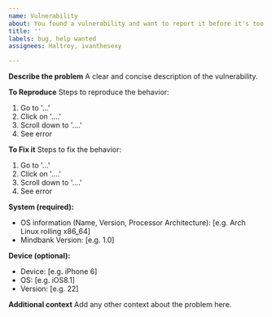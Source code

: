 ```yaml
---
name: Vulnerability
about: You found a vulnerability and want to report it before it's too late.
title: ''
labels: bug, help wanted
assignees: Haltroy, ivanthesexy

---
```


**Describe the problem**
A clear and concise description of the vulnerability.

**To Reproduce**
Steps to reproduce the behavior:
1. Go to '...'
2. Click on '....'
3. Scroll down to '....'
4. See error

**To Fix it**
Steps to fix the behavior:
1. Go to '...'
2. Click on '....'
3. Scroll down to '....'
4. See error

**System (required):**
 - OS information (Name, Version, Processor Architecture): [e.g. Arch Linux rolling x86_64]
 - Mindbank Version: [e.g. 1.0]

**Device (optional):**
 - Device: [e.g. iPhone 6]
 - OS: [e.g. iOS8.1]
 - Version: [e.g. 22]

**Additional context**
Add any other context about the problem here.
